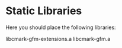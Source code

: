 # Static Libraries

Here you should place the following libraries:

libcmark-gfm-extensions.a
libcmark-gfm.a
